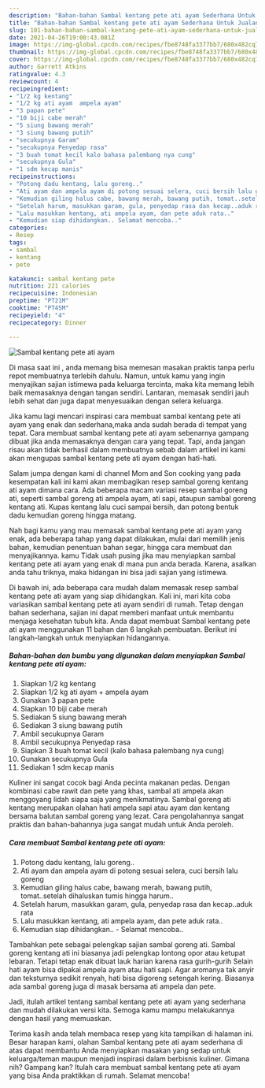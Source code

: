 ```yaml
---
description: "Bahan-bahan Sambal kentang pete ati ayam Sederhana Untuk Jualan"
title: "Bahan-bahan Sambal kentang pete ati ayam Sederhana Untuk Jualan"
slug: 101-bahan-bahan-sambal-kentang-pete-ati-ayam-sederhana-untuk-jualan
date: 2021-04-26T19:00:43.081Z
image: https://img-global.cpcdn.com/recipes/fbe8748fa3377bb7/680x482cq70/sambal-kentang-pete-ati-ayam-foto-resep-utama.jpg
thumbnail: https://img-global.cpcdn.com/recipes/fbe8748fa3377bb7/680x482cq70/sambal-kentang-pete-ati-ayam-foto-resep-utama.jpg
cover: https://img-global.cpcdn.com/recipes/fbe8748fa3377bb7/680x482cq70/sambal-kentang-pete-ati-ayam-foto-resep-utama.jpg
author: Garrett Atkins
ratingvalue: 4.3
reviewcount: 4
recipeingredient:
- "1/2 kg kentang"
- "1/2 kg ati ayam  ampela ayam"
- "3 papan pete"
- "10 biji cabe merah"
- "5 siung bawang merah"
- "3 siung bawang putih"
- "secukupnya Garam"
- "secukupnya Penyedap rasa"
- "3 buah tomat kecil kalo bahasa palembang nya cung"
- "secukupnya Gula"
- "1 sdm kecap manis"
recipeinstructions:
- "Potong dadu kentang, lalu goreng.."
- "Ati ayam dan ampela ayam di potong sesuai selera, cuci bersih lalu goreng"
- "Kemudian giling halus cabe, bawang merah, bawang putih, tomat..setelah dihaluskan tumis hingga harum.."
- "Setelah harum, masukkan garam, gula, penyedap rasa dan kecap..aduk rata"
- "Lalu masukkan kentang, ati ampela ayam, dan pete aduk rata.."
- "Kemudian siap dihidangkan.. Selamat mencoba.."
categories:
- Resep
tags:
- sambal
- kentang
- pete

katakunci: sambal kentang pete 
nutrition: 221 calories
recipecuisine: Indonesian
preptime: "PT21M"
cooktime: "PT45M"
recipeyield: "4"
recipecategory: Dinner

---
```



![Sambal kentang pete ati ayam](https://img-global.cpcdn.com/recipes/fbe8748fa3377bb7/680x482cq70/sambal-kentang-pete-ati-ayam-foto-resep-utama.jpg)

Di masa  saat ini , anda memang bisa memesan masakan praktis tanpa perlu repot membuatnya terlebih dahulu. Namun, untuk kamu yang ingin menyajikan sajian istimewa pada keluarga tercinta, maka kita memang lebih baik memasaknya dengan tangan sendiri. Lantaran, memasak sendiri jauh lebih sehat dan juga dapat menyesuaikan dengan selera keluarga.

Jika kamu lagi mencari inspirasi cara membuat sambal kentang pete ati ayam yang enak dan sederhana,maka anda sudah berada di tempat yang tepat. Cara membuat sambal kentang pete ati ayam  sebenarnya gampang dibuat jika anda memasaknya dengan cara yang tepat. Tapi, anda jangan risau akan tidak berhasil dalam membuatnya 
sebab dalam artikel ini kami akan mengupas sambal kentang pete ati ayam dengan hati-hati.  

Salam jumpa dengan kami di channel Mom and Son cooking yang pada kesempatan kali ini kami akan membagikan resep sambal goreng kentang ati ayam dimana cara. Ada beberapa macam variasi resep sambal goreng ati, seperti sambal goreng ati ampela ayam, ati sapi, ataupun sambal goreng kentang ati. Kupas kentang lalu cuci sampai bersih, dan potong bentuk dadu kemudian goreng hingga matang.

Nah bagi kamu yang mau memasak sambal kentang pete ati ayam yang enak, ada beberapa tahap yang dapat dilakukan, mulai dari memilih jenis bahan, kemudian penentuan bahan segar, hingga cara membuat dan menyajikannya. kamu Tidak usah pusing jika mau menyiapkan sambal kentang pete ati ayam yang enak di mana pun anda berada. Karena, asalkan anda  tahu triknya, maka hidangan ini bisa jadi sajian yang istimewa.

Di bawah ini, ada beberapa cara mudah dalam memasak resep sambal kentang pete ati ayam yang siap dihidangkan. Kali ini, mari kita coba variasikan sambal kentang pete ati ayam sendiri di rumah. Tetap dengan bahan sederhana, sajian ini dapat memberi manfaat untuk membantu menjaga kesehatan tubuh kita. Anda dapat membuat Sambal kentang pete ati ayam menggunakan 11 bahan dan 6 langkah pembuatan. Berikut ini langkah-langkah untuk menyiapkan hidangannya.

<!--inarticleads1-->

##### Bahan-bahan dan bumbu yang digunakan dalam menyiapkan Sambal kentang pete ati ayam:

1. Siapkan 1/2 kg kentang
1. Siapkan 1/2 kg ati ayam + ampela ayam
1. Gunakan 3 papan pete
1. Siapkan 10 biji cabe merah
1. Sediakan 5 siung bawang merah
1. Sediakan 3 siung bawang putih
1. Ambil secukupnya Garam
1. Ambil secukupnya Penyedap rasa
1. Siapkan 3 buah tomat kecil (kalo bahasa palembang nya cung)
1. Gunakan secukupnya Gula
1. Sediakan 1 sdm kecap manis


Kuliner ini sangat cocok bagi Anda pecinta makanan pedas. Dengan kombinasi cabe rawit dan pete yang khas, sambal ati ampela akan menggoyang lidah siapa saja yang menikmatinya. Sambal goreng ati kentang merupakan olahan hati ampela sapi atau ayam dan kentang bersama balutan sambal goreng yang lezat. Cara pengolahannya sangat praktis dan bahan-bahannya juga sangat mudah untuk Anda peroleh. 

<!--inarticleads2-->

##### Cara membuat Sambal kentang pete ati ayam:

1. Potong dadu kentang, lalu goreng..
1. Ati ayam dan ampela ayam di potong sesuai selera, cuci bersih lalu goreng
1. Kemudian giling halus cabe, bawang merah, bawang putih, tomat..setelah dihaluskan tumis hingga harum..
1. Setelah harum, masukkan garam, gula, penyedap rasa dan kecap..aduk rata
1. Lalu masukkan kentang, ati ampela ayam, dan pete aduk rata..
1. Kemudian siap dihidangkan.. - Selamat mencoba..


Tambahkan pete sebagai pelengkap sajian sambal goreng ati. Sambal goreng kentang ati ini biasanya jadi pelengkap lontong opor atau ketupat lebaran. Tetapi tetap enak dibuat lauk harian karena rasa gurih-gurih Selain hati ayam bisa dipakai ampela ayam atau hati sapi. Agar aromanya tak anyir dan teksturnya sedikit renyah, hati bisa digoreng setengah kering. Biasanya ada sambal goreng juga di masak bersama ati ampela dan pete. 

Jadi, itulah artikel tentang  sambal kentang pete ati ayam  yang sederhana dan mudah dilakukan versi kita. Semoga kamu mampu melakukannya dengan hasil yang memuaskan. 

Terima kasih anda telah membaca resep yang kita tampilkan di halaman ini. Besar harapan kami, olahan  Sambal kentang pete ati ayam sederhana di atas dapat membantu Anda menyiapkan masakan yang sedap untuk keluarga/teman maupun menjadi inspirasi dalam berbisnis kuliner. Gimana nih? Gampang kan? Itulah cara membuat sambal kentang pete ati ayam yang bisa Anda praktikkan di rumah. Selamat mencoba!


